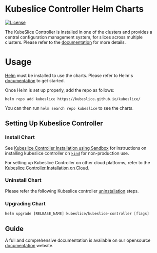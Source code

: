# Kubeslice Controller Helm Charts

[![License](https://img.shields.io/badge/License-Apache%202.0-blue.svg)](https://opensource.org/licenses/Apache-2.0)



The KubeSlice Controller is installed in one of the clusters and provides a central configuration management system, for slices across multiple clusters. Please refer to the [documentation](https://kubeslice.io/documentation/open-source/1.3.0/overview/architecture) for more details.

# Usage

[Helm](https://helm.sh) must be installed to use the charts.
Please refer to Helm's [documentation](https://helm.sh/docs/) to get started.

Once Helm is set up properly, add the repo as follows:

```console
helm repo add kubeslice https://kubeslice.github.io/kubeslice/
```

You can then run `helm search repo kubeslice` to see the charts.


## Setting Up Kubeslice Controller

### Install Chart



See [Kubeslice Controller Installation using Sandbox](https://kubeslice.io/documentation/open-source/1.3.0/playground/sandbox) for instructions on installing kubeslice controller on [`kind`](https://kind.sigs.k8s.io/) for non-production use.

For setting up Kubeslice Controller on other cloud platforms, refer to the [Kubeslice Controller Installation on Cloud](https://kubeslice.io/documentation/open-source/1.3.0/install-kubeslice/yaml/yaml-controller-install).

### Uninstall Chart

Please refer the following Kubeslice controller [uninstallation](https://kubeslice.io/documentation/open-source/1.3.0/uninstall-kubeslice/) steps.

### Upgrading Chart

```console
helm upgrade [RELEASE_NAME] kubeslice/kubeslice-controller [flags]
```

Guide
---


A full and comprehensive documentation is available on our opensource [documentation](https://kubeslice.io/documentation/open-source) website.
